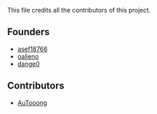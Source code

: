 This file credits all the contributors of this project.
## Founders
* [asef18766](https://github.com/asef18766)
* [oalieno](https://github.com/oalieno)
* [dange0](https://github.com/dange0)

## Contributors
* [AuTooong](https://github.com/AuTooong)